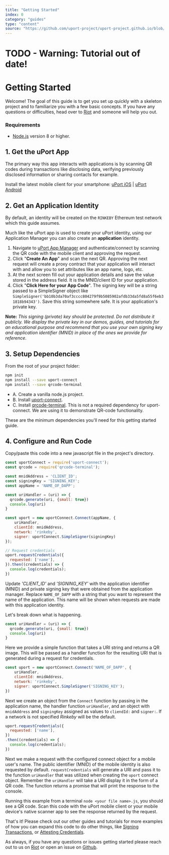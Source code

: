 ```yaml
---
title: "Getting Started"
index: 0
category: "guides"
type: "content"
source: "https://github.com/uport-project/uport-project.github.io/blob/develop/markdown/docs/guides/GettingStarted.md"
---
```


# TODO - Warning: Tutorial out of date! 


# Getting Started

Welcome! The goal of this guide is to get you set up quickly with a skeleton project and to familiarize you with a few basic concepts.  If you have any questions or difficulties, head over to [Riot](chat.uport.me) and someone will help you out.

### Requirements

* [Node.js](https://nodejs.org/en/) version 8 or higher.

## 1. Get the uPort App

The primary way this app interacts with applications is by scanning QR codes during transactions like disclosing data, verifying previously disclosed information or sharing contacts for example.

Install the latest mobile client for your smartphone: [uPort iOS](https://itunes.apple.com/us/app/uport-identity-wallet-ethereum/id1123434510?mt=8) | [uPort Android](https://play.google.com/store/apps/details?id=com.uportMobile)

## 2. Get an Application Identity

By default, an identity will be created on the `RINKEBY` Ethereum test network which this guide assumes.

Much like the uPort app is used to create your uPort identity, using our Application Manager you can also create an **application** identity.

1. Navigate to [uPort App Manager](https://appmanager.uport.me) and authenticate/connect by scanning the QR code with the mobile client and approving the request.
2. Click "**Create An App**" and scan the next QR.  Approving the next request will create a proxy contract that your application will interact with and allow you to set attributes like an app name, logo, etc.
3. At the next screen fill out your application details and save the value stored in the address field.  It is the MNID/client ID for your application.
4. Click "**Click Here for your App Code**".  The signing key will be a string passed to a SimpleSigner object like `SimpleSigner('bb10b3da70af3cccc804279f9b5085902afdb33da5fd8a55f6eb31818b94343')`.  Save this string somewhere safe.  It is your application's private key.

**Note:** *This signing (private) key should be protected.  Do not distribute it publicly.  We display the private key in our demos, guides, and tutorials for an educational purpose and recommend that you use your own signing key and application identifier (MNID) in place of the ones we provide for reference.*

## 3. Setup Dependencies

From the root of your project folder:
```bash
npm init
npm install --save uport-connect
npm install --save qrcode-terminal
```
* A. Create a vanilla node.js project.
* B. Install [uport-connect](https://github.com/uport-project/uport-connect).
* C. Install [qrcode-terminal](https://www.npmjs.com/package/qrcode-terminal).  This is not a required dependency for uport-connect.  We are using it to demonstrate QR-code functionality.

These are the minimum dependencies you'll need for this getting started guide.

## 4. Configure and Run Code

Copy/paste this code into a new javascript file in the project's directory.

```js
const uportConnect = require('uport-connect');
const qrcode = require('qrcode-terminal');

const mnidAddress = 'CLIENT_ID';
const signingKey = 'SIGNING_KEY';
const appName = 'NAME_OF_DAPP';

const uriHandler = (uri) => {
  qrcode.generate(uri, {small: true})
  console.log(uri)
}

const uport = new uportConnect.Connect(appName, {
    uriHandler,
    clientId: mnidAddress,
    network: 'rinkeby',
    signer: uportConnect.SimpleSigner(signingKey)
});

// Request credentials
uport.requestCredentials({
  requested: ['name'],
}).then((credentials) => {
  console.log(credentials);
})
```

Update *'CLIENT_ID'* and *'SIGNING_KEY'* with the application identifier (MNID) and private signing key that were obtained from the application manager. Replace `NAME_OF_DAPP` with a string that you want to represent the name of the application.  This name will be shown when requests are made with this application identity.

Let's break down what is happening.

```js
const uriHandler = (uri) => {
  qrcode.generate(uri, {small: true})
  console.log(uri)
}
```

Here we provide a simple function that takes a URI string and returns a QR image.  This will be passed as a handler function for the resulting URI that is generated during a request for credentials.

```js
const uport = new uportConnect.Connect('NAME_OF_DAPP', {
    uriHandler,
    clientId: mnidAddress,
    network: 'rinkeby',
    signer: uportConnect.SimpleSigner('SIGNING_KEY');
})
```

Next we create an object from the `Connect` function by passing in the application name, the handler function `uriHandler`, and an object with `mnidAddress` and `signingKey` assigned as values to `cliendId:` and `signer:`.  If a network is not specified *Rinkeby* will be the default.

```js
uport.requestCredentials({
  requested: ['name'],
})
.then((credentials) => {
  console.log(credentials);
})
```

Next we make a request with the configured connect object for a mobile user's name.  The public identifier (MNID) of the mobile identity is also requested by default.  `requestCredentials` will generate a URI and pass it to the function `uriHandler` that was utilized when creating the `uport` connect object.  Remember the `uriHandler` will take a URI display it in the form of a QR code.  The function returns a promise that will print the response to the console.

Running this example from a terminal `node <your file name>.js`, you should see a QR code.  Scan this code with the uPort mobile client or your mobile device's native scanner app to see the response returned by the request.

That's it!  Please check out our other guides and tutorials for more examples of how you can expand this code to do other things, like [Signing Transactions](https://developer.uport.me/signtransactions), or [Attesting Credentials](https://developer.uport.me/attestcredentials).

As always, if you have any questions or issues getting started please reach out to us on [Riot](chat.uport.me) or open an issue on [Github](https://github.com/uport-project).
